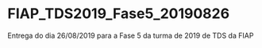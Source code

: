 # FIAP_TDS2019_Fase5_20190826
Entrega do dia 26/08/2019 para a Fase 5 da turma de 2019 de TDS da FIAP
